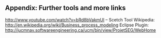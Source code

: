 ## Appendix: Further tools and more links

http://www.youtube.com/watch?v=bRd8bVakmUI – Scetch Tool
Wikipedia: http://en.wikipedia.org/wiki/Business_process_modeling
Eclipse Plugin:  http://jucmnav.softwareengineering.ca/ucm/bin/view/ProjetSEG/WebHome